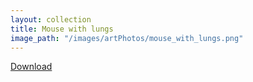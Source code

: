 ```yaml
---
layout: collection
title: Mouse with lungs
image_path: "/images/artPhotos/mouse_with_lungs.png"
---
```

  [Download](https://github.com/scotttmoen/Art)
